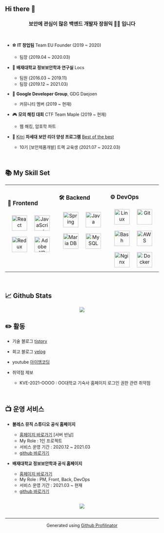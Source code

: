 ## Hi there 👋
  

### <div align="center">보안에 관심이 많은 백엔드 개발자 장원익 👨‍💻 입니다</div>  
  
<br/>  
  
- ⚽️ **IT 창업팀** Team EU Founder (2019 ~ 2020)
  - 팀장 (2019.04 ~ 2020.03)

- 🌱 **배재대학교 정보보안학과 연구실** Locs

  -  팀원 (2016.03 ~ 2019.11)
  -  팀장 (2019.12 ~ 2021.03)


- 🔭 **Google Developer Group**, GDG Daejoen
  - 커뮤니티 멤버 (2019 ~ 현재)


- 🎮 **모의 해킹 대회** CTF Team Maple (2019 ~ 현재)
  - 웹 해킹, 암호학 파트

- 🚀 [Kitri](https://www.kitri.re.kr/kitri/main/main.web?) **차세대 보안 리더 양성 프로그램** [Best of the best](https://www.kitribob.kr)
  -  10기 [보안제품개발] 트랙 교육생  (2021.07 ~ 2022.03)
    

<br/>  


## 📚 My Skill Set  
<table><tr><td valign="top" width="33%">

<br/>  

### 🎨 Frontend  
<div align="center">  
<img style="margin: 10px" src="https://profilinator.rishav.dev/skills-assets/react-original-wordmark.svg" alt="React" height="50" />  
<img style="margin: 10px" src="https://profilinator.rishav.dev/skills-assets/javascript-original.svg" alt="JavaScript" height="50" />  
<img style="margin: 10px" src="https://profilinator.rishav.dev/skills-assets/redux-original.svg" alt="Redux" height="50" />  
<img style="margin: 10px" src="https://profilinator.rishav.dev/skills-assets/adobexd.png" alt="Adobe XD" height="50" />  
</div>

</td><td valign="top" width="33%">



### 🛠 Backend  
<div align="center">  
<img style="margin: 10px" src="https://profilinator.rishav.dev/skills-assets/springio-icon.svg" alt="Spring" height="50" />  
<img style="margin: 10px" src="https://profilinator.rishav.dev/skills-assets/java-original-wordmark.svg" alt="Java" height="50" />  
<img style="margin: 10px" src="https://profilinator.rishav.dev/skills-assets/mariadb.png" alt="Maria DB" height="50" />  
<img style="margin: 10px" src="https://profilinator.rishav.dev/skills-assets/mysql-original-wordmark.svg" alt="MySQL" height="50" />  
</div>

</td><td valign="top" width="33%">



### ⚙️ DevOps  
<div align="center">  
<img style="margin: 10px" src="https://profilinator.rishav.dev/skills-assets/linux-original.svg" alt="Linux" height="50" />  
<img style="margin: 10px" src="https://profilinator.rishav.dev/skills-assets/git-scm-icon.svg" alt="Git" height="50" />  
<img style="margin: 10px" src="https://profilinator.rishav.dev/skills-assets/gnu_bash-icon.svg" alt="Bash" height="50" />  
<img style="margin: 10px" src="https://profilinator.rishav.dev/skills-assets/amazonwebservices-original-wordmark.svg" alt="AWS" height="50" />  
<img style="margin: 10px" src="https://profilinator.rishav.dev/skills-assets/nginx-original.svg" alt="Nginx" height="50" />  
<img style="margin: 10px" src="https://profilinator.rishav.dev/skills-assets/docker-original-wordmark.svg" alt="Docker" height="50" />  
</div>

</td></tr></table>  
<br />

## 📈 Github Stats  
<div align="center"><img src="https://github-readme-stats.vercel.app/api?username=dhslrl321&show_icons=true&count_private=true&hide_border=true" align="center" /></div>  

## ✏️ 활동

- 기술 블로그 [tistory](https://wonit.tistory.com)


- 회고 블로그 [velog](https://velog.io/@programador)


- youtube [아이앰코딩](https://www.youtube.com/channel/UC-y9guKVBIwWDZ1HpwcWu6A)


- 취약점 제보
  - KVE-2021-OOOO : OO대학교 기숙사 홈페이지 로그인 권한 관련 취약점
  
<br />

## 📺 운영 서비스

- **블레스 뮤직 스튜디오 공식 홈페이지**
  - [홈페이지 바로가기](http://blessmusic.cf) [서버 반납]
  - My Role : 1인 프로젝트
  - 서비스 운영 기간 : 2020.12 ~ 2021.03
  - [github 바로가기](https://github.com/dhslrl321/Bless-Music-Studio)

- **배재대학교 정보보안학과 공식 홈페이지**
  - [홈페이지 바로가기](http://cyber.pcu.ac.kr)
  - My Role : PM, Front, Back, DevOps
  - 서비스 운영 기간 : 2021.03 ~ 현재
  - [github 바로가기](https://github.com/dhslrl321/PCUSS-Official-Site)

<br />

<div align="center">
<img src="https://komarev.com/ghpvc/?username=dhslrl321&&style=flat-square" align="center" />
</div>

<br />

----
<div align="center">Generated using <a href="https://profilinator.rishav.dev/" target="_blank">Github Profilinator</a></div>
